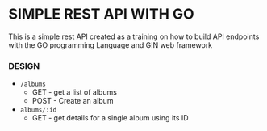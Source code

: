# SIMPLE REST API WITH GO
This is a simple rest API created as a training on how to build API endpoints with the GO  programming Language and GIN  web framework

### DESIGN
- `/albums` 
    - GET - get a list of albums
    - POST - Create an album
- `albums/:id` 
    - GET - get details for a single album using its ID

